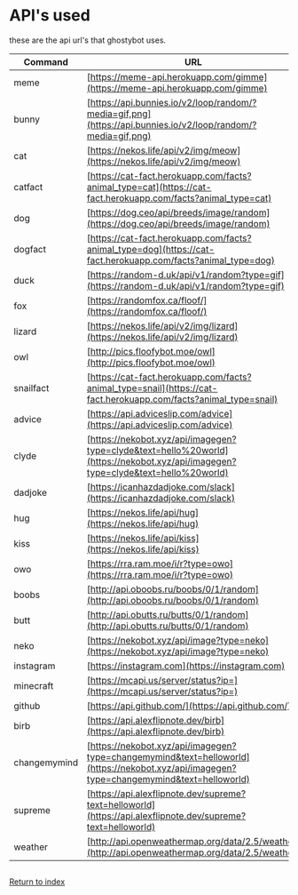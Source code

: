# API's used

these are the api url's that ghostybot uses.

| Command      | URL                                                                                                                                      |
| ------------ | ---------------------------------------------------------------------------------------------------------------------------------------- |
| meme         | [https://meme-api.herokuapp.com/gimme](https://meme-api.herokuapp.com/gimme)                                                             |
| bunny        | [https://api.bunnies.io/v2/loop/random/?media=gif,png](https://api.bunnies.io/v2/loop/random/?media=gif,png)                             |
| cat          | [https://nekos.life/api/v2/img/meow](https://nekos.life/api/v2/img/meow)                                                                 |
| catfact      | [https://cat-fact.herokuapp.com/facts?animal_type=cat](https://cat-fact.herokuapp.com/facts?animal_type=cat)                             |
| dog          | [https://dog.ceo/api/breeds/image/random](https://dog.ceo/api/breeds/image/random)                                                       |
| dogfact      | [https://cat-fact.herokuapp.com/facts?animal_type=dog](https://cat-fact.herokuapp.com/facts?animal_type=dog)                             |
| duck         | [https://random-d.uk/api/v1/random?type=gif](https://random-d.uk/api/v1/random?type=gif)                                                 |
| fox          | [https://randomfox.ca/floof/](https://randomfox.ca/floof/)                                                                               |
| lizard       | [https://nekos.life/api/v2/img/lizard](https://nekos.life/api/v2/img/lizard)                                                             |
| owl          | [http://pics.floofybot.moe/owl](http://pics.floofybot.moe/owl)                                                                           |
| snailfact    | [https://cat-fact.herokuapp.com/facts?animal_type=snail](https://cat-fact.herokuapp.com/facts?animal_type=snail)                         |
| advice       | [https://api.adviceslip.com/advice](https://api.adviceslip.com/advice)                                                                   |
| clyde        | [https://nekobot.xyz/api/imagegen?type=clyde&text=hello%20world](https://nekobot.xyz/api/imagegen?type=clyde&text=hello%20world)         |
| dadjoke      | [https://icanhazdadjoke.com/slack](https://icanhazdadjoke.com/slack)                                                                     |
| hug          | [https://nekos.life/api/hug](https://nekos.life/api/hug)                                                                                 |
| kiss         | [https://nekos.life/api/kiss](https://nekos.life/api/kiss)                                                                               |
| owo          | [https://rra.ram.moe/i/r?type=owo](https://rra.ram.moe/i/r?type=owo)                                                                     |
| boobs        | [http://api.oboobs.ru/boobs/0/1/random](http://api.oboobs.ru/boobs/0/1/random)                                                           |
| butt         | [http://api.obutts.ru/butts/0/1/random](http://api.obutts.ru/butts/0/1/random)                                                           |
| neko         | [https://nekobot.xyz/api/image?type=neko](https://nekobot.xyz/api/image?type=neko)                                                       |
| instagram    | [https://instagram.com](https://instagram.com)                                                                                           |
| minecraft    | [https://mcapi.us/server/status?ip=](https://mcapi.us/server/status?ip=)                                                                 |
| github       | [https://api.github.com/](https://api.github.com/)                                                                                       |
| birb         | [https://api.alexflipnote.dev/birb](https://api.alexflipnote.dev/birb)                                                                   |
| changemymind | [https://nekobot.xyz/api/imagegen?type=changemymind&text=helloworld](https://nekobot.xyz/api/imagegen?type=changemymind&text=helloworld) |
| supreme      | [https://api.alexflipnote.dev/supreme?text=helloworld](https://api.alexflipnote.dev/supreme?text=helloworld)                             |
| weather      | [http://api.openweathermap.org/data/2.5/weather](http://api.openweathermap.org/data/2.5/weather)                                         |

##
[Return to index](INDEX.md)
